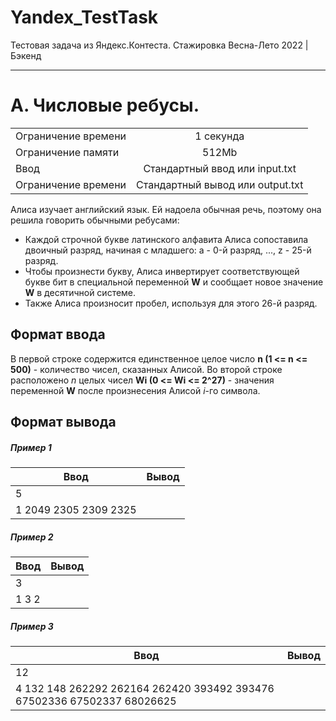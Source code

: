 # Yandex_TestTask
Тестовая задача из Яндекс.Контеста. Стажировка Весна-Лето 2022 | Бэкенд
____
# А. Числовые ребусы.
|   |   |
|----------------|:---------:|
| Ограничение времени | 1 секунда |
| Ограничение памяти | 512Mb |
| Ввод | Стандартный ввод или input.txt |
| Ограничение времени | Стандартный вывод или output.txt |

Алиса изучает английский язык. Ей надоела обычная речь, поэтому она решила говорить обычными ребусами:
+ Каждой строчной букве латинского алфавита Алиса сопоставила двоичный разряд, начиная с младшего: a - 0-й разряд, ..., z - 25-й разряд.
+ Чтобы произнести букву, Алиса инвертирует соответствующей букве бит в специальной переменной **W** и сообщает новое значение **W** в десятичной системе.
+ Также Алиса произносит пробел, используя для этого 26-й разряд.

## Формат ввода
В первой строке содержится единственное целое число **n (1 <= n <= 500)** - количество чисел, сказанных Алисой.
Во второй строке расположено *n* целых чисел **Wi (0 <= Wi <= 2^27)** - значения переменной **W** после произнесения Алисой *i*-го символа.

## Формат вывода
##### Пример 1
| Ввод | Вывод |
|----------------|:---------:|
| 5
1 2049 2305 2309 2325 | | alice |
##### Пример 2
| Ввод | Вывод |
|----------------|:---------:|
| 3
1 3 2 | | aba |
##### Пример 3
| Ввод | Вывод |
|----------------|:---------:|
| 12
4 132 148 262292 262164 262420 393492 393476 67502336 67502337 68026625 | | cheshire cat |

